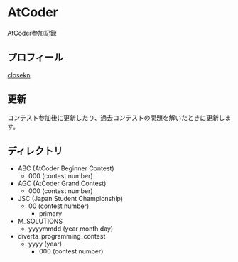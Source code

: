 # AtCoder

AtCoder参加記録

## プロフィール

[closekn](https://atcoder.jp/users/closekn)

## 更新

コンテスト参加後に更新したり、過去コンテストの問題を解いたときに更新します。

## ディレクトリ

- ABC (AtCoder Beginner Contest)
  - 000 (contest number)
- AGC (AtCoder Grand Contest)
  - 000 (contest number)
- JSC (Japan Student Championship)
  - 00 (contest number)
    - primary
- M_SOLUTIONS
  - yyyymmdd (year month day)
- diverta_programming_contest
  - yyyy (year)
    - 000 (contest number)
